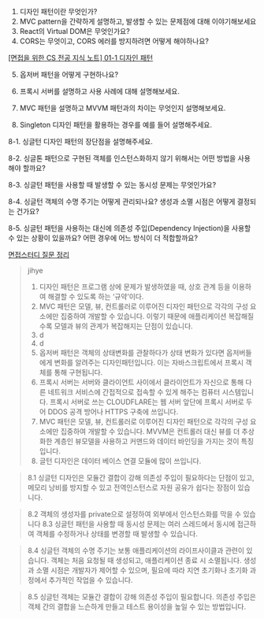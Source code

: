 

1. 디자인 패턴이란 무엇인가?
2. MVC pattern을 간략하게 설명하고, 발생할 수 있는 문제점에 대해 이야기해보세요
3. React의 Virtual DOM은 무엇인가요?
4. CORS는 무엇이고, CORS 에러를 방지하려면 어떻게 해야하나요?

[[면접을 위한 CS 전공 지식 노트] 01-1 디자인 패턴](https://velog.io/@blcklamb/%EB%A9%B4%EC%A0%91%EC%9D%84-%EC%9C%84%ED%95%9C-CS-%EC%A0%84%EA%B3%B5-%EC%A7%80%EC%8B%9D-%EB%85%B8%ED%8A%B8-01-1-%EB%94%94%EC%9E%90%EC%9D%B8-%ED%8C%A8%ED%84%B4)

5. 옵저버 패턴을 어떻게 구현하나요?
6. 프록시 서버를 설명하고 사용 사례에 대해 설명해보세요.
7. MVC 패턴을 설명하고 MVVM 패턴과의 차이는 무엇인지 설명해보세요.


8. Singleton 디자인 패턴을 활용하는 경우를 예를 들어 설명해주세요.
   
8-1. 싱글턴 디자인 패턴의 장단점을 설명해주세요.

8-2. 싱글톤 패턴으로 구현된 객체를 인스턴스화하지 않기 위해서는 어떤 방법을 사용해야 할까요?

8-3. 싱글턴 패턴을 사용할 때 발생할 수 있는 동시성 문제는 무엇인가요?

8-4. 싱글턴 객체의 수명 주기는 어떻게 관리되나요? 생성과 소멸 시점은 어떻게 결정되는 건가요?

8-5. 싱글턴 패턴을 사용하는 대신에 의존성 주입(Dependency Injection)을 사용할 수 있는 상황이 있을까요? 어떤 경우에 어느 방식이 더 적합할까요?

[면접스터디 질문 정리](https://hackmd.io/@wkbUFjPxQ2yPCmhAP8Rdog/r1tQMHs8h)


>jihye
>1. 디자인 패턴은 프로그램 상에 문제가 발생하였을 때, 상호 관계 등을 이용하여 해결할 수 있도록 하는 ‘규약’이다.
>2. MVC 패턴은 모델, 뷰, 컨트롤러로 이루어진 디자인 패턴으로 각각의 구성 요소에만 집중하여 개발할 수 있습니다. 이렇기 때문에 애플리케이션 복잡해질수록 모델과 뷰의 관계가 복잡해지는 단점이 있습니다.
>3. d
>4. d
>5. 옵저버 패턴은 객체의 상태변화를 관찰하다가 상태 변화가 있다면 옵저버들에게 변화를 알려주는 디자인패턴입니다. 이는 자바스크립트에서 프록시 객체를 통해 구현됩니다.
>6. 프록시 서버는 서버와 클라이언트 사이에서 클라이언트가 자신으로 통해 다른 네트워크 서비스에 간접적으로 접속할 수 있게 해주는 컴퓨터 시스템입니다. 프록시 서버로 쓰는 CLOUDFLARE는 웹 서버 앞단에 프록시 서버로 두어 DDOS 공격 방어나 HTTPS 구축에 쓰입니다.
>7. MVC 패턴은 모델, 뷰, 컨트롤러로 이루어진 디자인 패턴으로 각각의 구성 요소에만 집중하여 개발할 수 있습니다. MVVM은 컨트롤러 대신 뷰를 더 추상화한 계층인 뷰모델을 사용하고 커맨드와 데이터 바인딩을 가지는 것이 특징입니다.
>8. 글턴 디자인은 데이터 베이스 연결 모듈에 많이 쓰입니다.

>8.1	싱글턴 디자인은 모듈간 결합이 강해 의존성 주입이 필요하다는 단점이 있고, 메모리 낭비를 방지할 수 있고 전역인스턴스로 자원 공유가 쉽다는 장점이 있습니다.

>8.2	객체의 생성자를 private으로 설정하여 외부에서 인스턴스화를 막을 수 있습니다
>8.3	싱글턴 패턴을 사용할 때 동시성 문제는 여러 스레드에서 동시에 접근하여 객체를 수정하거나 상태를 변경할 때 발생할 수 있습니다.

>8.4	싱글턴 객체의 수명 주기는 보통 애플리케이션의 라이프사이클과 관련이 있습니다. 객체는 처음 요청될 때 생성되고, 애플리케이션 종료 시 소멸됩니다. 생성과 소멸 시점은 개발자가 제어할 수 있으며, 필요에 따라 지연 초기화나 초기화 과정에서 추가적인 작업을 수 있습니다.

>8.5	싱글턴 객체는 모듈간 결합이 강해 의존성 주입이 필요합니다. 의존성 주입은 객체 간의 결합을 느슨하게 만들고 테스트 용이성을 높일 수 있는 방법입니다.
